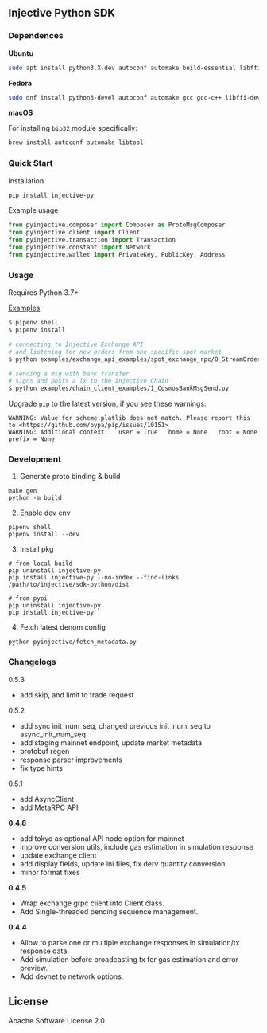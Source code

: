 ## Injective Python SDK

### Dependences

**Ubuntu**
```bash
sudo apt install python3.X-dev autoconf automake build-essential libffi-dev libtool pkg-config
```
**Fedora**
```bash
sudo dnf install python3-devel autoconf automake gcc gcc-c++ libffi-devel libtool make pkgconfig
```

**macOS**

For installing `bip32` module specifically:

```bash
brew install autoconf automake libtool
```

### Quick Start
Installation
```bash
pip install injective-py
```
Example usage
```python
from pyinjective.composer import Composer as ProtoMsgComposer
from pyinjective.client import Client
from pyinjective.transaction import Transaction
from pyinjective.constant import Network
from pyinjective.wallet import PrivateKey, PublicKey, Address
```

### Usage
Requires Python 3.7+

[Examples](https://github.com/InjectiveLabs/sdk-python/tree/master/examples)
```bash
$ pipenv shell
$ pipenv install

# connecting to Injective Exchange API
# and listening for new orders from one specific spot market
$ python examples/exchange_api_examples/spot_exchange_rpc/8_StreamOrdersRequest.py

# sending a msg with bank transfer
# signs and posts a Tx to the Injective Chain
$ python examples/chain_client_examples/1_CosmosBankMsgSend.py
```
Upgrade `pip` to the latest version, if you see these warnings:
  ```
  WARNING: Value for scheme.platlib does not match. Please report this to <https://github.com/pypa/pip/issues/10151>    
  WARNING: Additional context:   user = True   home = None   root = None   prefix = None
  ```

### Development
1. Generate proto binding & build
  ```
  make gen
  python -m build
  ```

2. Enable dev env
  ```
  pipenv shell
  pipenv install --dev
  ```

3. Install pkg
  ```
  # from local build
  pip uninstall injective-py
  pip install injective-py --no-index --find-links /path/to/injective/sdk-python/dist

  # from pypi
  pip uninstall injective-py
  pip install injective-py
  ```

4. Fetch latest denom config
```
python pyinjective/fetch_metadata.py
```


### Changelogs
0.5.3
* add skip, and limit to trade request

0.5.2
* add sync init_num_seq, changed previous init_num_seq to async_init_num_seq
* add staging mainnet endpoint, update market metadata
* protobuf regen
* response parser improvements
* fix type hints

0.5.1
* add AsyncClient
* add MetaRPC API

**0.4.8**

* add tokyo as optional API node option for mainnet
* improve conversion utils, include gas estimation in simulation response
* update exchange client
* add display fields, update ini files, fix derv quantity conversion
* minor format fixes

**0.4.5**
* Wrap exchange grpc client into Client class.
* Add Single-threaded pending sequence management.

**0.4.4**
* Allow to parse one or multiple exchange responses in simulation/tx response data.
* Add simulation before broadcasting tx for gas estimation and error preview.
* Add devnet to network options.




## License

Apache Software License 2.0
